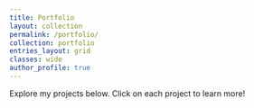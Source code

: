 ```yaml
---
title: Portfolio
layout: collection
permalink: /portfolio/
collection: portfolio
entries_layout: grid
classes: wide
author_profile: true
---
```


Explore my projects below. Click on each project to learn more!
